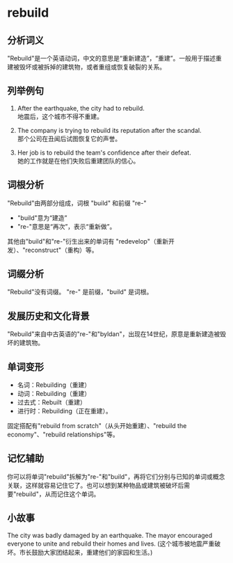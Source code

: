 # rebuild

## 分析词义

  

"Rebuild"是一个英语动词，中文的意思是“重新建造”，“重建”。一般用于描述重建被毁坏或被拆掉的建筑物，或者重组或恢复破裂的关系。

  

## 列举例句

  

1.  After the earthquake, the city had to rebuild.  
    地震后，这个城市不得不重建。
    
      
    
2.  The company is trying to rebuild its reputation after the scandal.  
    那个公司在丑闻后试图恢复它的声誉。
    
      
    
3.  Her job is to rebuild the team's confidence after their defeat.  
    她的工作就是在他们失败后重建团队的信心。
    
      
    

  

## 词根分析

  

"Rebuild"由两部分组成，词根 "build" 和前缀 "re-"

  

*   "build"意为“建造”
*   "re-"意思是“再次”，表示“重新做”。

  

其他由"build"和"re-"衍生出来的单词有 "redevelop"（重新开发）、"reconstruct"（重构）等。

  

## 词缀分析

  

"Rebuild"没有词缀。 "re-" 是前缀，"build" 是词根。

  

## 发展历史和文化背景

  

"Rebuild"来自中古英语的"re-"和"byldan"，出现在14世纪，原意是重新建造被毁坏的建筑物。

  

## 单词变形

  

*   名词：Rebuilding（重建）
*   动词：Rebuilding（重建）
*   过去式：Rebuilt（重建）
*   进行时：Rebuilding（正在重建）。

  

固定搭配有"rebuild from scratch"（从头开始重建）、"rebuild the economy"、"rebuild relationships"等。

  

## 记忆辅助

  

你可以将单词"rebuild"拆解为"re-"和"build"，再将它们分别与已知的单词或概念关联，这样就容易记住它了。也可以想到某种物品或建筑被破坏后需要"rebuild"，从而记住这个单词。

  

## 小故事

  

The city was badly damaged by an earthquake. The mayor encouraged everyone to unite and rebuild their homes and lives. (这个城市被地震严重破坏。市长鼓励大家团结起来，重建他们的家园和生活。)

